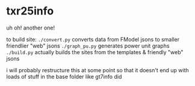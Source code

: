 # txr25info
uh oh! another one!

to build site:
`./convert.py` converts data from FModel jsons to smaller friendlier "web" jsons
`./graph_pu.py` generates power unit graphs
`./build.py` actually builds the sites from the templates & friendly "web" jsons

i will probably restructure this at some point
so that it doesn't end up with loads of stuff in the base folder like gt7info did
